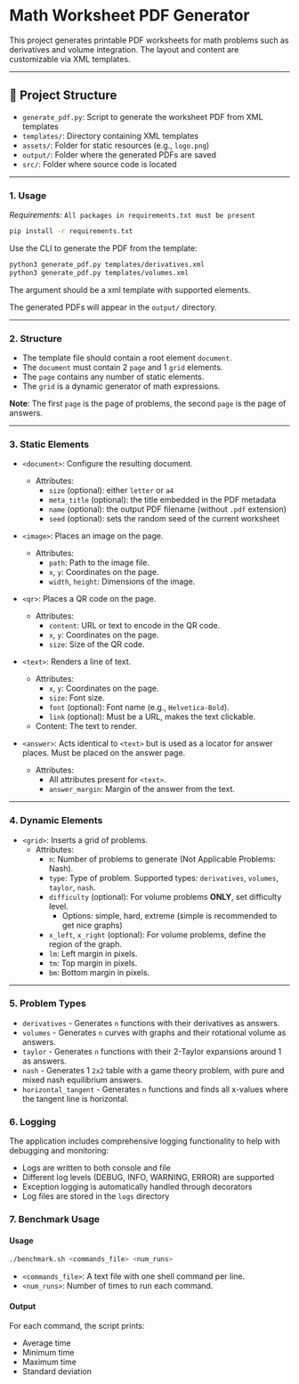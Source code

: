 # Math Worksheet PDF Generator

This project generates printable PDF worksheets for math problems such as derivatives and volume integration. The layout and content are customizable via XML templates.

---

## 🧩 Project Structure

- `generate_pdf.py`: Script to generate the worksheet PDF from XML templates
- `templates/`: Directory containing XML templates
- `assets/`: Folder for static resources (e.g., `logo.png`)
- `output/`: Folder where the generated PDFs are saved
- `src/`: Folder where source code is located

---

### 1. Usage

*Requirements:* `All packages in requirements.txt must be present`
```bash
pip install -r requirements.txt
```

Use the CLI to generate the PDF from the template:

```bash
python3 generate_pdf.py templates/derivatives.xml
python3 generate_pdf.py templates/volumes.xml
```

The argument should be a xml template with supported elements.

The generated PDFs will appear in the `output/` directory.

---

### 2. Structure

- The template file should contain a root element `document`.
- The `document` must contain 2 `page` and 1 `grid` elements.
- The `page` contains any number of static elements.
- The `grid` is a dynamic generator of math expressions.

**Note**: The first `page` is the page of problems,
the second `page` is the page of answers.


---

### 3. Static Elements
- `<document>`: Configure the resulting document.

  - Attributes:
    - `size` (optional): either `letter` or `a4`
    - `meta_title` (optional): the title embedded in the PDF metadata
    - `name` (optional): the output PDF filename (without `.pdf` extension)
    - `seed` (optional): sets the random seed of the current worksheet

- `<image>`: Places an image on the page.

  - Attributes:
    - `path`: Path to the image file.
    - `x`, `y`: Coordinates on the page.
    - `width`, `height`: Dimensions of the image.

- `<qr>`: Places a QR code on the page.

  - Attributes:
    - `content`: URL or text to encode in the QR code.
    - `x`, `y`: Coordinates on the page.
    - `size`: Size of the QR code.

- `<text>`: Renders a line of text.

  - Attributes:
    - `x`, `y`: Coordinates on the page.
    - `size`: Font size.
    - `font` (optional): Font name (e.g., `Helvetica-Bold`).
    - `link` (optional): Must be a URL, makes the text clickable.
  - Content: The text to render.

- `<answer>`: Acts identical to `<text>` but is used as a locator for answer places. Must be placed on the answer page.
  - Attributes:
    - All attributes present for `<text>`.
    - `answer_margin`: Margin of the answer from the text.
---

### 4. Dynamic Elements

- `<grid>`: Inserts a grid of problems.
  - Attributes:
    - `n`: Number of problems to generate (Not Applicable Problems: Nash).
    - `type`: Type of problem. Supported types: `derivatives`, `volumes`, `taylor`, `nash`.
    - `difficulty` (optional): For volume problems **ONLY**, set difficulty level.
      - Options: simple, hard, extreme (simple is recommended to get nice graphs)
    - `x_left`, `x_right` (optional): For volume problems, define the region of the graph.
    - `lm`: Left margin in pixels.
    - `tm`: Top margin in pixels.
    - `bm`: Bottom margin in pixels.

---

### 5. Problem Types

- `derivatives` - Generates `n` functions with their derivatives as answers.
- `volumes` - Generates `n` curves with graphs and their rotational volume as answers.
- `taylor` - Generates `n` functions with their 2-Taylor expansions around 1 as answers.
- `nash` - Generates 1 `2x2` table with a game theory problem, with pure and mixed nash equilibrium answers.
- `horizontal_tangent` - Generates `n` functions and finds all x-values where the tangent line is horizontal.

### 6. Logging

The application includes comprehensive logging functionality to help with debugging and monitoring:

- Logs are written to both console and file
- Different log levels (DEBUG, INFO, WARNING, ERROR) are supported
- Exception logging is automatically handled through decorators
- Log files are stored in the `logs` directory

### 7. Benchmark Usage

#### Usage

```bash
./benchmark.sh <commands_file> <num_runs>
```

* `<commands_file>`: A text file with one shell command per line.
* `<num_runs>`: Number of times to run each command.

#### Output

For each command, the script prints:

* Average time
* Minimum time
* Maximum time
* Standard deviation